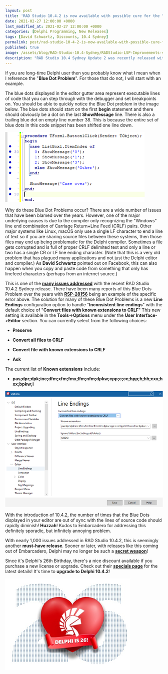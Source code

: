 ```yaml
---
layout: post
title: 'RAD Studio 10.4.2 is now available with possible cure for the "Blue Dot Problem"'
date: 2021-02-27 12:00:00 +0000
last_modified_at: 2021-02-27 12:00:00 +0000
categories: [Delphi Programming, New Releases]
tags: [David Schwartz, Discounts, 10.4 Sydney]
permalink: post/rad-studio-10-4-2-is-now-available-with-possible-cure-for-the-blue-dot-problem
published: true
image: /assets/blog/RAD-Studio-10.4-Sydney/RADStudio-LSP-Improvements-square.png
description: "RAD Studio 10.4 Sydney Update 2 was recently released with many new features and improvements.  One such improvement solves an old debugging issue where the blue dots in the editor do not match the source code lines."
---
```

If you are long-time Delphi user then you probably know what I mean when I reference the "**Blue Dot Problem**". For those that do not, I will start with an example.

The blue dots displayed in the editor gutter area represent executable lines of code that you can step through with the debugger and set breakpoints on. You should be able to quickly notice the Blue Dot problem in the image below. The blue dots should start on the first **begin** statement and there should obviously be a dot on the last **ShowMessage** line. There is also a trailing blue dot on empty line number 38. This is because the entire set of blue dots in this code snippet has been shifted one line down.

![Example of the Blue Dot Problem. Dots in the editor gutter are one-off from source code lines.](/assets/blog/RAD-Studio-10.4-Sydney/Delphi-Blue-Dot-Problem-Example.png)

Why do these Blue Dot Problems occur? There are a wide number of issues that have been blamed over the years. However, one of the major underlying causes is due to the compiler only recognizing the "Windows" line end combination of Carriage Return+Line Feed (CRLF) pairs. Other major systems like Linux, macOS only use a single LF character to end a line of text so if you are sharing source files between these systems, then those files may end up being problematic for the Delphi compiler. Sometimes a file gets corrupted and is full of proper CRLF delimited text and only a line or two has a single CR or LF line ending character. (Note that this is a very old problem that has plagued many applications and not just the Delphi editor and compiler.) As **David Schwartz** pointed out on Facebook, this can also happen when you copy and paste code from something that only has linefeed characters (perhaps from an internet source.)

This is one of the [**many issues addressed**](http://docwiki.embarcadero.com/RADStudio/Sydney/en/New_features_and_customer_reported_issues_fixed_in_RAD_Studio_10.4.2) with the recent RAD Studio 10.4.2 Sydney release. There have been many reports of this Blue Dots Problem over the years with [**RSP-28156**](https://quality.embarcadero.com/browse/RSP-28156) being an example of the specific error above. The solution for many of these Blue Dot Problems is a new **Line Endings** configuration option to handle "**Inconsistent line endings**" with the default choice of "**Convert files with known extensions to CRLF**" This new setting is available in the **Tools**\->**Options** menu under the **User Interface**\->**Editor** section. You can currently select from the following choices:

-   **Preserve**
    
-   **Convert all files to CRLF**
    
-   **Convert file with known extensions to CRLF**
    
-   **Ask**
    

The current list of **Known extensions** include:

-   **pas;dpr;dpk;inc;dfm;xfm;fmx;lfm;nfm;dpkw;cpp;c;cc;hpp;h;hh;cxx;hxx;bpkw;i**
    

![New config screen in Delphi 10.4.2 for configuring Line Endings](/assets/blog/RAD-Studio-10.4-Sydney/Delphi-10.4.2-New-LineEndings-Configuration.png)

With the introduction of 10.4.2, the number of times that the Blue Dots displayed in your editor are out of sync with the lines of source code should rapidly diminish! **Huzzah**! Kudos to Embarcadero for addressing this definitely sporadic, but infinitely annoying problem.

With nearly 1,000 issues addressed in RAD Studio 10.4.2, this is seemingly another **must-have release**. Sooner or later, with releases like this coming out of Embarcadero, Delphi may no longer be such a [**secret weapon**](https://www.ideasawakened.com/post/a-good-delphi-developer-is-usually-a-10x-developer)!

Since it's Delphi's 26th Birthday, there's a nice discount available if you purchase a new license or upgrade. Check out their [**specials page**](https://www.embarcadero.com/radoffer) for the latest details! It's time to **upgrade to Delphi 10.4.2**!

![Delphi 26th birthday](/assets/blog/Delphi-Programming/Delphi-Is-26-years-old.jpg)
